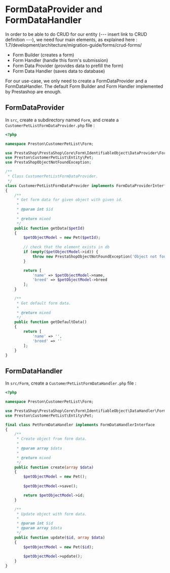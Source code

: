 # FormDataProvider and FormDataHandler

In order to be able to do CRUD for our entity (--- insert link to CRUD definition ---), we need four main elements, as explained here : 1.7/development/architecture/migration-guide/forms/crud-forms/

- Form Builder (creates a form)
- Form Handler (handle this form's submission)
- Form Data Provider (provides data to prefill the form)
- Form Data Handler (saves data to database)

For our use-case, we only need to create a FormDataProvider and a FormDataHandler. The default Form Builder and Form Handler implemented by Prestashop are enough. 

## FormDataProvider

In `src`, create a subdirectory named `Form`, and create a `CustomerPetListFormDataProvider.php` file :

```php
<?php

namespace Preston\CustomerPetList\Form;

use PrestaShop\PrestaShop\Core\Form\IdentifiableObject\DataProvider\FormDataProviderInterface;
use Preston\CustomerPetList\Entity\Pet;
use PrestaShopObjectNotFoundException;

/**
 * Class CustomerPetListFormDataProvider.
 */
class CustomerPetListFormDataProvider implements FormDataProviderInterface
{
    /**
     * Get form data for given object with given id.
     *
     * @param int $id
     *
     * @return mixed
     */
    public function getData($petId)
    {
        $petObjectModel = new Pet($petId);
        
        // check that the element exists in db
        if (empty($petObjectModel->id)) {
            throw new PrestaShopObjectNotFoundException('Object not found');
        }

        return [
            'name' => $petObjectModel->name,
            'breed' => $petObjectModel->breed
        ];
    }

    /**
     * Get default form data.
     *
     * @return mixed
     */
    public function getDefaultData()
    {
        return [
            'name' => '',
            'breed' => ''
        ];
    }
}
```

## FormDataHandler

In `src/Form`, create a `CustomerPetListFormDataHandler.php` file :

```php
<?php

namespace Preston\CustomerPetList\Form;

use PrestaShop\PrestaShop\Core\Form\IdentifiableObject\DataHandler\FormDataHandlerInterface;
use Preston\CustomerPetList\Entity\Pet;

final class PetFormDataHandler implements FormDataHandlerInterface
{
    /**
     * Create object from form data.
     *
     * @param array $data
     *
     * @return mixed
     */
    public function create(array $data)
    {
        $petObjectModel = new Pet();
    
        $petObjectModel->save();

        return $petObjectModel->id;
    }

    /**
     * Update object with form data.
     *
     * @param int $id
     * @param array $data
     */
    public function update($id, array $data)
    {
        $petObjectModel = new Pet($id);
    
        $petObjectModel->update();
    }
}
```

